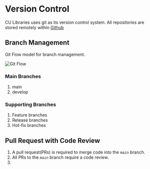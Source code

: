 # Version Control

CU Libraries uses git as its version control system. All repositories are stored remotely within [Github](https://github.com/culibraries)

## Branch Management

Git Flow model for branch management.

![Git Flow](git-model.png)

### Main Branches

1. main
2. develop

### Supporting Branches

1. Feature branches
2. Release branches
3. Hot-fix branches


## Pull Request with Code Review 

1. A pull request(PRs) is required to merge code into the `main` branch. 
2. All PRs to the `main` branch require a code review.
3. 